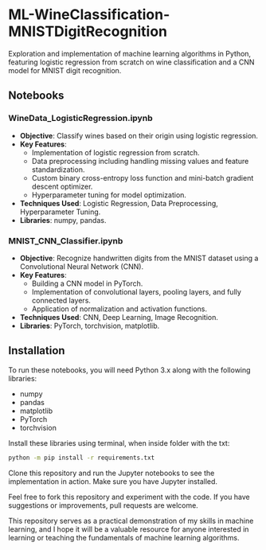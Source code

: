 # ML-WineClassification-MNISTDigitRecognition
Exploration and implementation of machine learning algorithms in Python, featuring logistic regression from scratch on wine classification and a CNN model for MNIST digit recognition.

## Notebooks

### WineData_LogisticRegression.ipynb
- **Objective**: Classify wines based on their origin using logistic regression.
- **Key Features**:
  - Implementation of logistic regression from scratch.
  - Data preprocessing including handling missing values and feature standardization.
  - Custom binary cross-entropy loss function and mini-batch gradient descent optimizer.
  - Hyperparameter tuning for model optimization.
- **Techniques Used**: Logistic Regression, Data Preprocessing, Hyperparameter Tuning.
- **Libraries**: numpy, pandas.

### MNIST_CNN_Classifier.ipynb
- **Objective**: Recognize handwritten digits from the MNIST dataset using a Convolutional Neural Network (CNN).
- **Key Features**:
  - Building a CNN model in PyTorch.
  - Implementation of convolutional layers, pooling layers, and fully connected layers.
  - Application of normalization and activation functions.
- **Techniques Used**: CNN, Deep Learning, Image Recognition.
- **Libraries**: PyTorch, torchvision, matplotlib.

## Installation

To run these notebooks, you will need Python 3.x along with the following libraries:
- numpy
- pandas
- matplotlib
- PyTorch
- torchvision

Install these libraries using terminal, when inside folder with the txt:
```bash
python -m pip install -r requirements.txt
```

Clone this repository and run the Jupyter notebooks to see the implementation in action. Make sure you have Jupyter installed.

Feel free to fork this repository and experiment with the code. If you have suggestions or improvements, pull requests are welcome.

This repository serves as a practical demonstration of my skills in machine learning, and I hope it will be a valuable resource for anyone interested in learning or teaching the fundamentals of machine learning algorithms.
